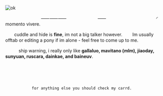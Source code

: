 ![ok](https://i.imgur.com/lj3M8jd.png)

　　　　　　　　⸺⸺⸺　　　　　　　⸺
　　　　　　　　　　　◜　momento vivere.

　　cuddle and hide is **fine**, im not a big talker however. 
　　Im usually offtab or editing a pony if im alone - feel free to come up to me.




  　　　ship warning, i really only like __gallaluo,  mavitano (mlm), jiaoday, sunyuan, ruscara, dainkae, and baineuv__. 


　　　
　　　


　　　


      　　 　　  for anything else you should check my carrd.　　  
